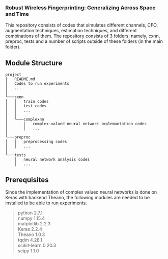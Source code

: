 ### Robust Wireless Fingerprinting: Generalizing Across Space and Time #

This repository consists of codes that simulates different channels, CFO, augmentation techniques, estimation techniques, and different combinations of them. The repository consists of 3 folders; namely, cxnn, preproc, tests and a number of scripts outside of these folders (in the main folder). 

## Module Structure #

```
project
│   README.md
│   Codes to run experiments 
│	...
│
└───cxnn
│   │   train codes
│   │   test codes
│   │   ...
│   │ 
│   └───complexnn
│       │   complex-valued neural network implemantation codes
│       │   ...
│   
└───preproc   
│   │   preprocessing codes
│   │   ...
│
└───tests
    │   neural network analysis codes
    │   ...
```

## Prerequisites #

Since the implementation of complex valued neural networks is done on Keras with backend Theano, the following modules are needed to be installed to be able to run experiments.

> python                    2.7.1\
> numpy                     1.15.4\
> matplotlib                2.2.3\
> Keras                     2.2.4\
> Theano                    1.0.3\
> tqdm                      4.28.1\
> scikit-learn              0.20.3\
> scipy                     1.1.0


